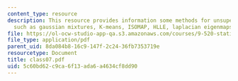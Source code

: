 ```yaml
---
content_type: resource
description: This resource provides information some methods for unsupervised learning
  such as gaussian mixtures, K-means, ISOMAP, HLLE, laplacian eigenmaps.
file: https://ol-ocw-studio-app-qa.s3.amazonaws.com/courses/9-520-statistical-learning-theory-and-applications-spring-2006/5c60bd62c9ca6f13ada6a4634cf8dd90_class07.pdf
file_type: application/pdf
parent_uid: 8da084b8-16c9-147f-2c24-36fb7353719e
resourcetype: Document
title: class07.pdf
uid: 5c60bd62-c9ca-6f13-ada6-a4634cf8dd90
---
```

